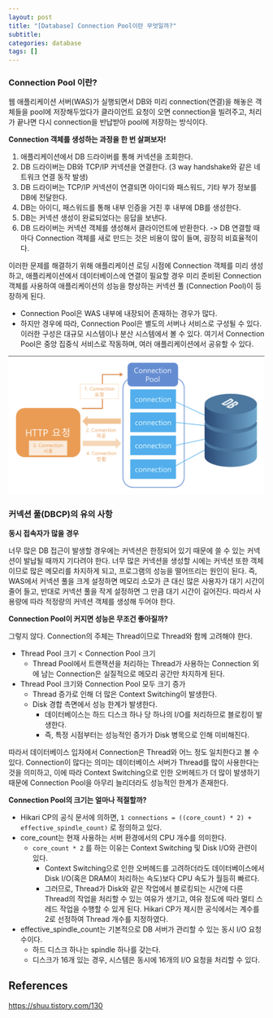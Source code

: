 ```yaml
---
layout: post
title: "[Database] Connection Pool이란 무엇일까?"
subtitle:
categories: database
tags: []
---
```


### Connection Pool 이란?
웹 애플리케이션 서버(WAS)가 실행되면서 DB와 미리 connection(연결)을 해놓은 객체들을 pool에 저장해두었다가 클라이언트 요청이 오면 connection을 빌려주고, 처리가 끝나면 다시 connection을 반납받아 pool에 저장하는 방식이다.

**Connection 객체를 생성하는 과정을 한 번 살펴보자!**
1. 애플리케이션에서 DB 드라이버를 통해 커넥션을 조회한다.  
2. DB 드라이버는 DB와 TCP/IP 커넥션을 연결한다. (3 way handshake와 같은 네트워크 연결 동작 발생)  
3. DB 드라이버는 TCP/IP 커넥션이 연결되면 아이디와 패스워드, 기타 부가 정보를 DB에 전달한다.  
4. DB는 아이디, 패스워드를 통해 내부 인증을 거친 후 내부에 DB를 생성한다.  
5. DB는 커넥션 생성이 완료되었다는 응답을 보낸다.  
6. DB 드라이버는 커넥션 객체를 생성해서 클라이언트에 반환한다.
-> DB 연결할 때마다 Connection 객체를 새로 만드는 것은 비용이 많이 들며, 굉장히 비효율적이다.

이러한 문제를 해결하기 위해 애플리케이션 로딩 시점에 Connection 객체를 미리 생성하고, 애플리케이션에서 데이터베이스에 연결이 필요할 경우 미리 준비된 Connection 객체를 사용하여 애플리케이션의 성능을 향상하는 커넥션 풀 (Connection Pool)이 등장하게 된다.

- Connection Pool은 WAS 내부에 내장되어 존재하는 경우가 많다.
- 하지만 경우에 따라, Connection Pool은 별도의 서버나 서비스로 구성될 수 있다. 이러한 구성은 대규모 시스템이나 분산 시스템에서 볼 수 있다. 여기서 Connection Pool은 중앙 집중식 서비스로 작동하며, 여러 애플리케이션에서 공유할 수 있다.

![img](https://github.com/aohus/aohus.github.io/blob/main/assets/images/posts/2023-07-23-connectionpool.png?raw=true)


### 커넥션 풀(DBCP)의 유의 사항

**동시 접속자가 많을 경우**

너무 많은 DB 접근이 발생할 경우에는 커넥션은 한정되어 있기 때문에 쓸 수 있는 커넥션이 발납될 때까지 기다려야 한다. 너무 많은 커넥션을 생성할 시에는 커넥션 또한 객체이므로 많은 메모리를 차지하게 되고, 프로그램의 성능을 떨어뜨리는 원인이 된다.
즉, WAS에서 커넥션 풀을 크게 설정하면 메모리 소모가 큰 대신 많은 사용자가 대기 시간이 줄어 들고, 반대로 커넥션 풀을 작게 설정하면 그 만큼 대기 시간이 길어진다. 따라서 사용량에 따라 적정량의 커넥션 객체를 생성해 두어야 한다.


**Connection Pool이 커지면 성능은 무조건 좋아질까?**

그렇지 않다. Connection의 주체는 Thread이므로 Thread와 함께 고려해야 한다.

- Thread Pool 크기 < Connection Pool 크기
    - Thread Pool에서 트랜잭션을 처리하는 Thread가 사용하는 Connection 외에 남는 Connection은 실질적으로 메모리 공간만 차지하게 된다.
- Thread Pool 크기와 Connection Pool 모두 크기 증가
    - Thread 증가로 인해 더 많은 Context Switching이 발생한다.
    - Disk 경합 측면에서 성능 한계가 발생한다.
        - 데이터베이스는 하드 디스크 하나 당 하나의 I/O를 처리하므로 블로킹이 발생한다.
        - 즉, 특정 시점부터는 성능적인 증가가 Disk 병목으로 인해 미비해진다.

따라서 데이터베이스 입자에서 Connection은 Thread와 어느 정도 일치한다고 볼 수 있다. Connection이 많다는 의미는 데이터베이스 서버가 Thread를 많이 사용한다는 것을 의미하고, 이에 따라 Context Switching으로 인한 오버헤드가 더 많이 발생하기 때문에 Connection Pool을 아무리 늘리더라도 성능적인 한계가 존재한다.

**Connection Pool의 크기는 얼마나 적절할까?**

- Hikari CP의 공식 문서에 의하면, `1 connections = ((core_count) * 2) + effective_spindle_count)` 로 정의하고 있다.
- core_count는 현재 사용하는 서버 환경에서의 CPU 개수를 의미한다.
    - `core_count * 2` 를 하는 이유는 Context Switching 및 Disk I/O와 관련이 있다.
        - Context Switching으로 인한 오버헤드를 고려하더라도 데이터베이스에서 Disk I/O(혹은 DRAM이 처리하는 속도)보다 CPU 속도가 월등히 빠르다.
        - 그러므로, Thread가 Disk와 같은 작업에서 블로킹되는 시간에 다른 Thread의 작업을 처리할 수 있는 여유가 생기고, 여유 정도에 따라 멀티 스레드 작업을 수행할 수 있게 된다. Hikari CP가 제시한 공식에서는 계수를 2로 선정하여 Thread 개수를 지정하였다.
- effective_spindle_count는 기본적으로 DB 서버가 관리할 수 있는 동시 I/O 요청 수이다.
    - 하드 디스크 하나는 spindle 하나를 갖는다.
    - 디스크가 16개 있는 경우, 시스템은 동시에 16개의 I/O 요청을 처리할 수 있다.



## References
https://shuu.tistory.com/130